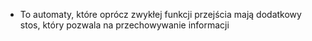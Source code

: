 - To automaty, które oprócz zwykłej funkcji przejścia mają dodatkowy stos, który pozwala na przechowywanie informacji